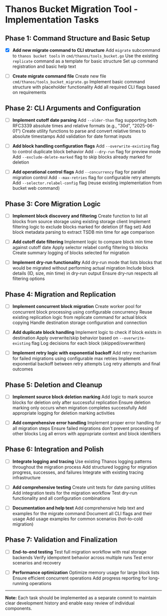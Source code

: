 # Thanos Bucket Migration Tool - Implementation Tasks

## Phase 1: Command Structure and Basic Setup
- [x] **Add new migrate command to CLI structure**
  Add `migrate` subcommand to `thanos bucket tools` in `cmd/thanos/tools_bucket.go`
  Use the existing `replicate` command as a template for basic structure
  Set up command registration and basic help text

- [ ] **Create migrate command file**
  Create new file `cmd/thanos/tools_bucket_migrate.go` 
  Implement basic command structure with placeholder functionality
  Add all required CLI flags based on requirements

## Phase 2: CLI Arguments and Configuration
- [ ] **Implement cutoff date parsing**
  Add `--older-than` flag supporting both RFC3339 absolute times and relative formats (e.g., "30d", "2025-06-01")
  Create utility functions to parse and convert relative times to absolute timestamps
  Add validation for date format inputs

- [ ] **Add block handling configuration flags**
  Add `--overwrite-existing` flag to control duplicate block behavior
  Add `--dry-run` flag for preview mode
  Add `--exclude-delete-marked` flag to skip blocks already marked for deletion

- [ ] **Add operational control flags**
  Add `--concurrency` flag for parallel migration control
  Add `--max-retries` flag for configurable retry attempts
  Add `--selector.relabel-config` flag (reuse existing implementation from bucket web command)

## Phase 3: Core Migration Logic
- [ ] **Implement block discovery and filtering**
  Create function to list all blocks from source storage using existing storage client
  Implement filtering logic to exclude blocks marked for deletion (if flag set)
  Add block metadata parsing to extract TSDB min time for age comparison

- [ ] **Add cutoff date filtering**
  Implement logic to compare block min time against cutoff date
  Apply selector relabel config filtering to blocks
  Create summary logging of blocks selected for migration

- [ ] **Implement dry-run functionality**
  Add dry-run mode that lists blocks that would be migrated without performing actual migration
  Include block details (ID, size, min time) in dry-run output
  Ensure dry-run respects all filtering options

## Phase 4: Migration and Replication
- [ ] **Implement concurrent block migration**
  Create worker pool for concurrent block processing using configurable concurrency
  Reuse existing replication logic from replicate command for actual block copying
  Handle destination storage configuration and connection

- [ ] **Add duplicate block handling**
  Implement logic to check if block exists in destination
  Apply overwrite/skip behavior based on `--overwrite-existing` flag
  Log decisions for each block (skipped/overwritten)

- [ ] **Implement retry logic with exponential backoff**
  Add retry mechanism for failed migrations using configurable max retries
  Implement exponential backoff between retry attempts
  Log retry attempts and final outcomes

## Phase 5: Deletion and Cleanup
- [ ] **Implement source block deletion marking**
  Add logic to mark source blocks for deletion only after successful replication
  Ensure deletion marking only occurs when migration completes successfully
  Add appropriate logging for deletion marking activities

- [ ] **Add comprehensive error handling**
  Implement proper error handling for all migration steps
  Ensure failed migrations don't prevent processing of other blocks
  Log all errors with appropriate context and block identifiers

## Phase 6: Integration and Polish
- [ ] **Integrate logging and tracing**
  Use existing Thanos logging patterns throughout the migration process
  Add structured logging for migration progress, successes, and failures
  Integrate with existing tracing infrastructure

- [ ] **Add comprehensive testing**
  Create unit tests for date parsing utilities
  Add integration tests for the migration workflow
  Test dry-run functionality and all configuration combinations

- [ ] **Documentation and help text**
  Add comprehensive help text and examples for the migrate command
  Document all CLI flags and their usage
  Add usage examples for common scenarios (hot-to-cold migration)

## Phase 7: Validation and Finalization
- [ ] **End-to-end testing**
  Test full migration workflow with real storage backends
  Verify idempotent behavior across multiple runs
  Test error scenarios and recovery

- [ ] **Performance optimization**
  Optimize memory usage for large block lists
  Ensure efficient concurrent operations
  Add progress reporting for long-running operations

---

**Note:** Each task should be implemented as a separate commit to maintain clear development history and enable easy review of individual components.
